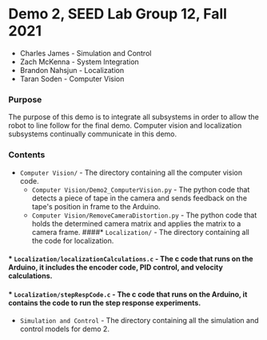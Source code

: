 # Demo 2, SEED Lab Group 12, Fall 2021
* Charles James - Simulation and Control
* Zach McKenna - System Integration
* Brandon Nahsjun - Localization
* Taran Soden - Computer Vision

### Purpose
The purpose of this demo is to integrate all subsystems in order to allow the robot to line follow for the final demo. Computer vision and localization subsystems continually communicate in this demo.  

### Contents
* `Computer Vision/` - The directory containing all the computer vision code. 
  * `Computer Vision/Demo2_ComputerVision.py` - The python code that detects a piece of tape in the camera and sends feedback on the tape's position in frame to the Arduino.
  * `Computer Vision/RemoveCameraDistortion.py` - The python code that holds the determined camera matrix and applies the matrix to a camera frame.
####* `Localization/` - The directory containing all the code for localization.
####  * `Localization/localizationCalculations.c` - The c code that runs on the Arduino, it includes the encoder code, PID control, and velocity calculations.
####  * `Localization/stepRespCode.c` - The c code that runs on the Arduino, it contains the code to run the step response experiments.
* `Simulation and Control` - The directory containing all the simulation and control models for demo 2.
